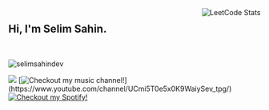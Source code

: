<!--<img align="right" src="https://github-readme-streak-stats.herokuapp.com?user=selimsahindev&theme=dark&hide_border=true&date_format=M%20j%5B%2C%20Y%5D&ring=2234AE&fire=D3D3D3&currStreakLabel=D3D3D3&sideNums=7A7ADB" alt="Github Streak" />-->

<img align="right" src="https://leetcard.jacoblin.cool/selimsahin?theme=nord&font=Ubuntu&ext=heatmap&border=0&radius=4&hide=ranking&animation=false" alt="LeetCode Stats" /> 

## Hi, I'm Selim Sahin.

<br />

<p><img src="https://komarev.com/ghpvc/?username=selimsahindev&label=Profile%20views&color=0e75b6&style=flat" alt="selimsahindev" /></p>

[![](https://img.shields.io/badge/linkedin-%230077B5.svg?&style=for-the-badge&logo=linkedin&logoColor=white)](https://www.linkedin.com/in/selim-sahin/)
[![Checkout my music channel!](https://img.shields.io/badge/youtube-%23D92929.svg?&style=for-the-badge&logo=youtube&logoColor=white")](https://www.youtube.com/channel/UCmi5T0e5x0K9WaiySev_tpg/)
[![Checkout my Spotify!](https://img.shields.io/badge/spotify-%2305B055.svg?&style=for-the-badge&logo=spotify&logoColor=white)](https://open.spotify.com/artist/1tG7qanMNGFhLdSHX6gNwo?si=JXNM6TH1SXSTGLoXSpXIvw/)

<!--![snake svg](https://github.com/selimsahindev/selimsahindev/blob/output/github-contribution-grid-snake.svg)-->
